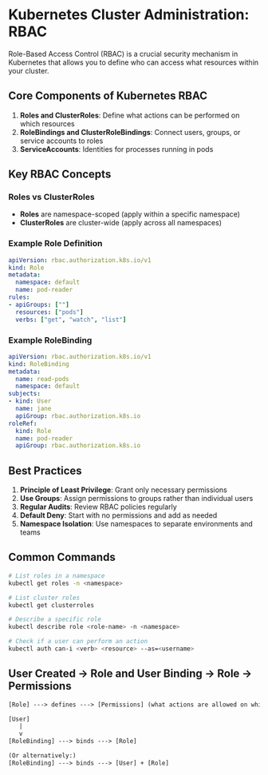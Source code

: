 # Kubernetes Cluster Administration: RBAC

Role-Based Access Control (RBAC) is a crucial security mechanism in Kubernetes that allows you to define who can access what resources within your cluster.

## Core Components of Kubernetes RBAC

1. **Roles and ClusterRoles**: Define what actions can be performed on which resources
2. **RoleBindings and ClusterRoleBindings**: Connect users, groups, or service accounts to roles
3. **ServiceAccounts**: Identities for processes running in pods

## Key RBAC Concepts

### Roles vs ClusterRoles

- **Roles** are namespace-scoped (apply within a specific namespace)
- **ClusterRoles** are cluster-wide (apply across all namespaces)

### Example Role Definition

```yaml
apiVersion: rbac.authorization.k8s.io/v1
kind: Role
metadata:
  namespace: default
  name: pod-reader
rules:
- apiGroups: [""]
  resources: ["pods"]
  verbs: ["get", "watch", "list"]
```

### Example RoleBinding

```yaml
apiVersion: rbac.authorization.k8s.io/v1
kind: RoleBinding
metadata:
  name: read-pods
  namespace: default
subjects:
- kind: User
  name: jane
  apiGroup: rbac.authorization.k8s.io
roleRef:
  kind: Role
  name: pod-reader
  apiGroup: rbac.authorization.k8s.io
```

## Best Practices

1. **Principle of Least Privilege**: Grant only necessary permissions
2. **Use Groups**: Assign permissions to groups rather than individual users
3. **Regular Audits**: Review RBAC policies regularly
4. **Default Deny**: Start with no permissions and add as needed
5. **Namespace Isolation**: Use namespaces to separate environments and teams

## Common Commands

```bash
# List roles in a namespace
kubectl get roles -n <namespace>

# List cluster roles
kubectl get clusterroles

# Describe a specific role
kubectl describe role <role-name> -n <namespace>

# Check if a user can perform an action
kubectl auth can-i <verb> <resource> --as=<username>
```

## User Created -> Role and User Binding -> Role -> Permissions

```txt
[Role] ---> defines ---> [Permissions] (what actions are allowed on which resources)

[User] 
   |
   v
[RoleBinding] ---> binds ---> [Role]

(Or alternatively:)
[RoleBinding] ---> binds ---> [User] + [Role]
```
